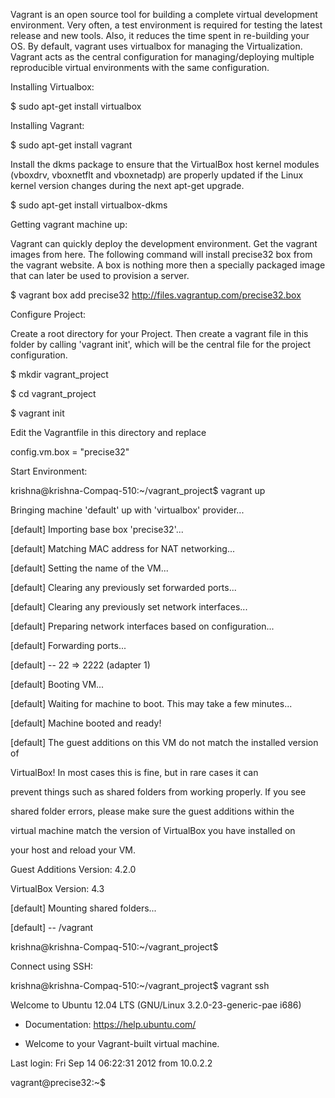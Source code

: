 Vagrant is an open source tool for building a complete virtual development environment. Very often, a test environment is required for testing the latest release and new tools. Also, it reduces the time spent in re-building your OS. By default, vagrant uses virtualbox for managing the Virtualization. Vagrant acts as the central configuration for managing/deploying multiple reproducible virtual environments with the same configuration.

Installing Virtualbox:

$ sudo apt-get install virtualbox

Installing Vagrant:

$ sudo apt-get install vagrant

Install the dkms package to ensure that the VirtualBox host kernel modules (vboxdrv, vboxnetflt and vboxnetadp) are properly updated if the Linux kernel version changes during the next apt-get upgrade.

$ sudo apt-get install virtualbox-dkms

Getting vagrant  machine up:

Vagrant can quickly deploy the development environment. Get the vagrant images from here. The following command will install precise32 box from the vagrant website. A box is nothing more then a specially packaged image that can later be used to provision a server.

$ vagrant box add precise32 http://files.vagrantup.com/precise32.box

Configure Project:

Create a root directory for your Project. Then create a vagrant file in this folder by calling 'vagrant init', which will be the central file for the project configuration.

$ mkdir vagrant_project

$ cd vagrant_project

$ vagrant init

Edit the Vagrantfile in this directory and replace

config.vm.box = "precise32"

Start Environment:

krishna@krishna-Compaq-510:~/vagrant_project$  vagrant up

Bringing machine 'default' up with 'virtualbox' provider...

[default] Importing base box 'precise32'...

[default] Matching MAC address for NAT networking...

[default] Setting the name of the VM...

[default] Clearing any previously set forwarded ports...

[default] Clearing any previously set network interfaces...

[default] Preparing network interfaces based on configuration...

[default] Forwarding ports...

[default] -- 22 => 2222 (adapter 1)

[default] Booting VM...

[default] Waiting for machine to boot. This may take a few minutes...

[default] Machine booted and ready!

[default] The guest additions on this VM do not match the installed version of

VirtualBox! In most cases this is fine, but in rare cases it can

prevent things such as shared folders from working properly. If you see

shared folder errors, please make sure the guest additions within the

virtual machine match the version of VirtualBox you have installed on

your host and reload your VM.


Guest Additions Version: 4.2.0

VirtualBox Version: 4.3

[default] Mounting shared folders...

[default] -- /vagrant

krishna@krishna-Compaq-510:~/vagrant_project$

Connect using SSH:


krishna@krishna-Compaq-510:~/vagrant_project$ vagrant ssh

Welcome to Ubuntu 12.04 LTS (GNU/Linux 3.2.0-23-generic-pae i686)


 * Documentation:  https://help.ubuntu.com/

 * Welcome to your Vagrant-built virtual machine.
 

Last login: Fri Sep 14 06:22:31 2012 from 10.0.2.2

vagrant@precise32:~$
